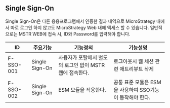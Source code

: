 ## Single Sign-On
Single Sign-On은 다른 응용프로그램에서 인증한 결과 내역으로 MicroStrategy 내에서 따로 로그인 하지 않고도 MicroStrategy Web 내에 액세스 할 수 있습니다.
일반적으로는 MSTR WEB에 접속 시, ID와 Password를 입력해야 합니다.

|ID|주요기능|기능정의|기능설명|
|-------------------------|-----------|--------|--------|
|F-SSO-001|Single Sign-On|사용자가 포탈에서 별도의 로그인 없이 MSTR 웹에 접속한다.|로그아웃시 웹 세션 관련 애트리뷰트 삭제|
|F-SSO-002|Single Sign-On|ESM 모듈을 적용한다.|공통 표준 모듈은 ESM을 사용하여 SSO기능이 동작해야 한다.|
